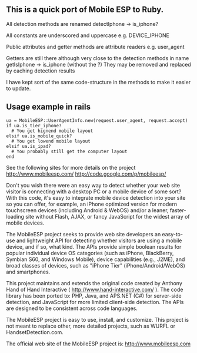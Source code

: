 This is a quick port of Mobile ESP to Ruby.
-------------------------------------------

All detection methods are renamed
detectIphone -> is_iphone?

All constants are underscored and uppercase
e.g. DEVICE_IPHONE

Public attributes and getter methods are attribute readers
e.g. user_agent

Getters are still there although very close to the detection methods in name
getIsIphone -> is_iphone (without the ?)
They may be removed and replaced by caching detection results

I have kept sort of the same code-structure in the methods to make it easier to update.

Usage example in rails
----------------------

    ua = MobileESP::UserAgentInfo.new(request.user_agent, request.accept)
    if ua.is_tier_iphone?
      # You get hignend mobile layout
    elsif ua.is_mobile_quick?
      # You get lowend mobile layout
    elsif ua.is_ipad?
      # You probably still get the computer layout
    end


See the following sites for more details on the project
http://www.mobileesp.com/
http://code.google.com/p/mobileesp/


Don't you wish there were an easy way to detect whether your web site visitor is connecting with a desktop PC or a mobile device of some sort? With this code, it's easy to integrate mobile device detection into your site so you can offer, for example, an iPhone optimized version for modern touchscreen devices (including Android & WebOS) and/or a leaner, faster-loading site without Flash, AJAX, or fancy JavaScript for the widest array of mobile devices.

The MobileESP project seeks to provide web site developers an easy-to-use and lightweight API for detecting whether visitors are using a mobile device, and if so, what kind. The APIs provide simple boolean results for popular individual device OS categories (such as iPhone, BlackBerry, Symbian S60, and Windows Mobile), device capabilities (e.g., J2ME), and broad classes of devices, such as "iPhone Tier" (iPhone/Android/WebOS) and smartphones.

This project maintains and extends the original code created by Anthony Hand of Hand Interactive ( http://www.hand-interactive.com/ ). The code library has been ported to: PHP, Java, and APS.NET (C#) for server-side detection, and JavaScript for more limited client-side detection. The APIs are designed to be consistent across code languages.

The MobileESP project is easy to use, install, and customize. This project is not meant to replace other, more detailed projects, such as WURFL or HandsetDetection.com.

The official web site of the MobileESP project is: http://www.mobileesp.com

